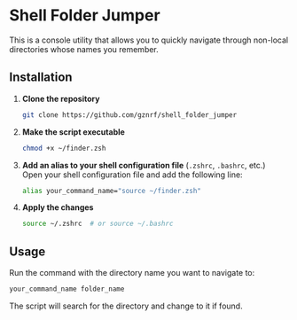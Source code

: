 # Shell Folder Jumper

This is a console utility that allows you to quickly navigate through non-local directories whose names you remember.

## Installation

1. **Clone the repository**  
   ```sh
   git clone https://github.com/gznrf/shell_folder_jumper
   ```

2. **Make the script executable**  
   ```sh
   chmod +x ~/finder.zsh
   ```

3. **Add an alias to your shell configuration file** (`.zshrc`, `.bashrc`, etc.)  
   Open your shell configuration file and add the following line:
   ```sh
   alias your_command_name="source ~/finder.zsh"
   ```

4. **Apply the changes**  
   ```sh
   source ~/.zshrc  # or source ~/.bashrc
   ```

## Usage

Run the command with the directory name you want to navigate to:
```sh
your_command_name folder_name
```

The script will search for the directory and change to it if found.
